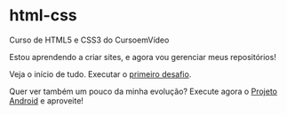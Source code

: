 # html-css
 Curso de HTML5 e CSS3 do CursoemVídeo

Estou aprendendo a criar sites, e agora vou gerenciar meus repositórios!

Veja o início de tudo. Executar o <a href="https://nicollascsantos.github.io/html-css/desafios/d001/index.html" target="_blank" rel="external">primeiro desafio<a>.

Quer ver também um pouco da minha evolução? Execute agora o <a href="https://nicollascsantos.github.io/projeto-android/" target="_blank" rel="external">Projeto Android<a> e aproveite!